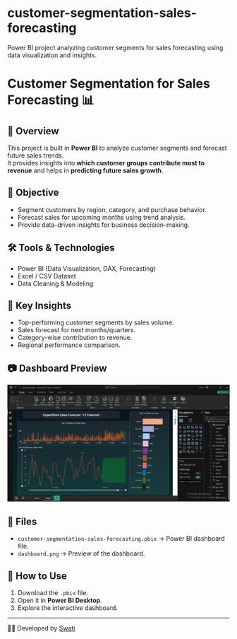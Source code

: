 # customer-segmentation-sales-forecasting
Power BI project analyzing customer segments for sales forecasting using data visualization and insights.
# Customer Segmentation for Sales Forecasting 📊

## 📌 Overview
This project is built in **Power BI** to analyze customer segments and forecast future sales trends.  
It provides insights into **which customer groups contribute most to revenue** and helps in **predicting future sales growth**.

## 🎯 Objective
- Segment customers by region, category, and purchase behavior.
- Forecast sales for upcoming months using trend analysis.
- Provide data-driven insights for business decision-making.

## 🛠 Tools & Technologies
- Power BI (Data Visualization, DAX, Forecasting)
- Excel / CSV Dataset
- Data Cleaning & Modeling

## 🔎 Key Insights
- Top-performing customer segments by sales volume.
- Sales forecast for next months/quarters.
- Category-wise contribution to revenue.
- Regional performance comparison.

## 📷 Dashboard Preview
![Dashboard Screenshot](Forecasting_screenshot.png)

## 📂 Files
- `customer-segmentation-sales-forecasting.pbix` → Power BI dashboard file.
- `dashboard.png` → Preview of the dashboard.

## 🚀 How to Use
1. Download the `.pbix` file.
2. Open it in **Power BI Desktop**.
3. Explore the interactive dashboard.

---
👩‍💻 Developed by [Swati](https://github.com/Swati4300)
